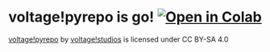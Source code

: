 # voltage!pyrepo is go!  [![Open in Colab](https://colab.research.google.com/assets/colab-badge.svg)](https://colab.research.google.com/drive/10qe2hBCyRubPVZ1rFTQIkdZUgs_6x_ur)
[voltage!pyrepo](https://gitlab.com/voltagestudios/pyrepo) by [voltage!studios](https://gitlab.com/voltagestudios) is licensed under CC BY-SA 4.0